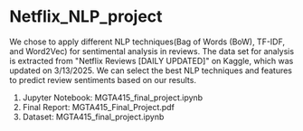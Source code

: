 # Netflix_NLP_project
We chose to apply different NLP techniques(Bag of Words (BoW), TF-IDF, and Word2Vec) for sentimental analysis in reviews. The data set for analysis is extracted from "Netflix Reviews [DAILY UPDATED]" on Kaggle, which was updated on 3/13/2025.
We can select the best NLP techniques and features to predict review sentiments based on our results.

1. Jupyter Notebook: MGTA415_final_project.ipynb
2. Final Report: MGTA415_Final_Project.pdf
3. Dataset: MGTA415_final_project.ipynb
